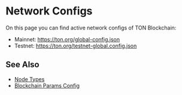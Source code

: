 # Network Configs

On this page you can find active network configs of TON Blockchain:

-   Mainnet: https://ton.org/global-config.json
-   Testnet: https://ton.org/testnet-global.config.json

## See Also

- [Node Types](https://docs.ton.org/v3/documentation/infra/nodes/node-types)
- [Blockchain Params Config](/v3/documentation/network/configs/blockchain-configs)
